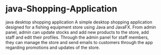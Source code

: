 # java-Shopping-Application
java desktop shopping application
A simple desktop shopping application designed for a fishing equipment store using Java and JavaFX. From admin panel, admin can update stocks and 
add new products to the store, add staff and edit their profiles. 
Through the admin panel for staff members, they can manage the store and send emails to customers through the app regarding promotions and updates of the store.
